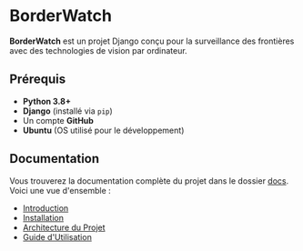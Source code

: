# BorderWatch

**BorderWatch** est un projet Django conçu pour la surveillance des frontières avec des technologies de vision par ordinateur.

## Prérequis

- **Python 3.8+**
- **Django** (installé via `pip`)
- Un compte **GitHub**
- **Ubuntu** (OS utilisé pour le développement)

## Documentation

Vous trouverez la documentation complète du projet dans le dossier [docs](./docs). Voici une vue d'ensemble :

- [Introduction](./docs/introduction.md)
- [Installation](./docs/installation.md)
- [Architecture du Projet](./docs/architecture.md)
- [Guide d'Utilisation](./docs/usage.md)


